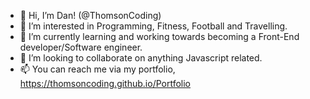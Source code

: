 - 👋 Hi, I’m Dan! (@ThomsonCoding)
- 👀 I’m interested in Programming, Fitness, Football and Travelling.
- 🌱 I’m currently learning and working towards becoming a Front-End developer/Software engineer. 
- 💞️ I’m looking to collaborate on anything Javascript related.
- 📫 You can reach me via my portfolio, https://thomsoncoding.github.io/Portfolio

<!---
ThomsonCoding/ThomsonCoding is a ✨ special ✨ repository because its `README.md` (this file) appears on your GitHub profile.
You can click the Preview link to take a look at your changes.
--->
